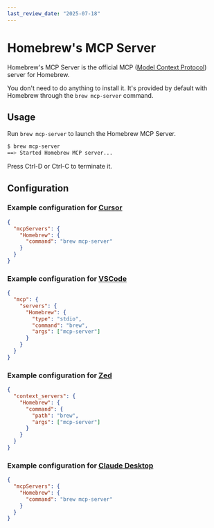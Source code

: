 ```yaml
---
last_review_date: "2025-07-18"
---
```


# Homebrew's MCP Server

Homebrew's MCP Server is the official MCP ([Model Context Protocol](https://modelcontextprotocol.io/)) server for Homebrew.

You don't need to do anything to install it.
It's provided by default with Homebrew through the `brew mcp-server` command.

## Usage

Run `brew mcp-server` to launch the Homebrew MCP Server.

```bash
$ brew mcp-server
==> Started Homebrew MCP server...
```

Press Ctrl-D or Ctrl-C to terminate it.

## Configuration

### Example configuration for [Cursor](https://www.cursor.com/)

```json
{
  "mcpServers": {
    "Homebrew": {
      "command": "brew mcp-server"
    }
  }
}
```

### Example configuration for [VSCode](https://code.visualstudio.com/)

```json
{
  "mcp": {
    "servers": {
      "Homebrew": {
        "type": "stdio",
        "command": "brew",
        "args": ["mcp-server"]
      }
    }
  }
}
```

### Example configuration for [Zed](https://github.com/zed-industries/zed)

```json
{
  "context_servers": {
    "Homebrew": {
      "command": {
        "path": "brew",
        "args": ["mcp-server"]
      }
    }
  }
}
```

### Example configuration for [Claude Desktop](https://claude.ai/download)

```json
{
  "mcpServers": {
    "Homebrew": {
      "command": "brew mcp-server"
    }
  }
}
```
